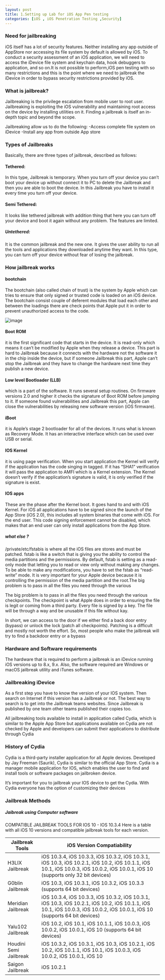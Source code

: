 ```yaml
---
layout: post
title: 1.Setting up Lab for iOS App Pen testing
categories: [iOS , iOS Penetration Testing ,Security]
---
```


### Need for jailbreaking 

iOS itself has a lot of security features. Neither installing any app outside of AppStore nor accessing its file system by default is allowed by iOS.
To conduct a security assessment of an iOS application, we will need to access the iDevice file system and keychain data, hook debuggers to application, and so on.It is not possible to perform,iOS pen testing with so many restrictions and this is the point where we need to jailbreak the iDevice 
in order to bypass security restrictions provided by iOS.

### What is jailbreak?
Jailbreaking is the privilege escalation from mobile user to root user.
Jailbreaking is exploiting the iOS vulnerability and maintaining root access on the device by 
installing utilities on it. Finding a jailbreak is itself an in-depth topic and beyond the scope.

Jailbreaking allow us to do the following:
-Access complete file system on iDevice
-Install any app from outside App store

### Types of Jailbreaks
Basically, there are three types of jailbreak, described as follows:

#### Tethered:
In this type, Jailbreak is temporary. When you turn off your device you can’t boot your 
device up without connect it to PC to delete the Jailbreak and then you are able to boot the device. 
In this Jailbreak you have to install it every time you turn off your device.

#### Semi Tethered:
It looks like tethered jailbreak with addition thing that here you can turn off your device and 
boot it again without any problem. The features are limited.

##### Untethered:
It is the common jailbreak and the new one. It gives the user ability to run all the tools and 
applications they downloaded anytime they want. In this type, you can turn off your device without 
fear of losing the jailbreak.

### How jailbreak works
#### bootchain
The bootchain (also called chain of trust) is the system by Apple which can tries to ensure 
that only signed or trusted code is loaded on an iOS device.
The bootchain consist couple of deferent modules that load each other and between the 
loadings there are check points that Apple put it in order to prevent unauthorized access to the 
code.

![image](https://user-images.githubusercontent.com/85728232/121724433-81546980-cb05-11eb-8b33-fda29c4aece7.png)

#### Boot ROM 
it is the first significant code that starts in the device. It is read-only which means it 
can’t be modified by Apple when they release a device. This part is hard to Jailbreak because it 
connects with the hardware not the software it in the chip inside the device, but if someone 
Jailbreak this part, Apple can’t stop the Jailbreak and they have to change the hardware next 
time they publish a new device.

#### Low level Bootloader (LLB)
which is a part of the software. It runs several setup routines. On 
firmware versions 2.0 and higher it checks the signature of Boot ROM before jumping to it. If 
someone found vulnerabilities and Jailbreak this part, Apple can close the vulnerabilities by 
releasing new software version (iOS firmware).

#### iBoot
it is Apple’s stage 2 bootloader for all of the devices. It runs what is known as Recovery 
Mode. It has an interactive interface which can be used over USB or serial.

#### IOS Kernel
it is using page verification. When you start application the Kernel will verify if the 
application has the code singing in tagged. If it has “SHA1” verification it will pass the application 
to AMFI which is a Kernel extension. The Kernel doesn’t verify if the application’s signature is 
valid, it is only verified if the signature is exist.

#### IOS apps
These are the phase after the Kernel boot. It goes hand to and with iOS Kernel. For iOS all 
applications have to be signed since the launch of the App Store (iOS 2.0), this includes all 
system binaries that come with iOS. For the end user. This code signing enforcement cannot be 
disabled, which makes that an end user can only install applications from the App Store.

##### what else ?
/private/etc/fstabis is where all the iOS files are stores and must be patched. fstab is like a 
switch that is giving you the ability to control the media partitions and the permissions. By default, 
fstab is setting as a read-only mode that letting you to read or view only without making any 
changes. To be able to make any modifications, you have to set the fstab as “read-write” mode. It is 
very important for your Apple device because it is controlling the permission of the media partition 
and the root.The big problem is to pass in all the files you need through the various 

The big problem is to pass in all the files you need through the various checkpoints. The 
checkpoint is what Apple does in order to ensuring the file is legit or coming from a third party. Every 
file is signed by a key. The file will be through a way and be unusable if this file without kay.

In short, we can access to the door if we either find a back door entry (bypass) or unlock the 
lock (patch all checkpoints). Patching is a difficult and mostly not worth the effort. So, most people 
who make the jailbreak will try to find a backdoor entry or a bypass

### Hardware and Software requirements
The hardware that is required to perform a jailbreak is an iDevice running iOS versions up to 
8.x, 9.x. Also, the software required are Windows or macOS jailbreak utility and iTunes software.

### Jailbreaking iDevice
As a first step you have to know the version of your IOS system. Then search on Internet if 
this version has a Jailbreak or not. The best way to search is to get into the Jailbreak teams websites. 
Since Jailbreak is published by one team other teams published their copies too.

All jailbreaking tools available to install in application called Cydia, which is similar to the 
Apple App Store but applications available on Cydia are not checked by Apple and developers can 
submit their applications to distribute through Cydia


### History of Cydia
Cydia is a third-party installer application for all Apple devices. Developed by Jay Freeman 
(Saurik), Cydia is similar to the official App Store. Cydia is a manager mobile application for IOS, 
which enables the user to find and install tools or software packages on jailbroken device.

It’s important for you to jailbreak your IOS device to get the Cydia. With Cydia everyone has the option 
of customizing their devices

### Jailbreak Methods
##### Jaibreak using Computer software
COMPATIBLE JAILBREAK TOOLS FOR IOS 10 - IOS 10.3.4
Here is a table with all iOS 10 versions and compatible jailbreak tools for each version.

|Jailbreak Tools       | iOS Version Compatiability |
|--------------------- | ---------------------------|
|H3LIX  Jailbreak      | iOS 10.3.4, iOS 10.3.3, iOS 10.3.2, iOS 10.3.1, iOS 10.3, iOS 10.2.1, iOS 10.2, iOS 10.1.1, iOS 10.1, iOS 10.0.3, iOS 10.0.2, iOS 10.0.1, iOS 10 (supports only 32 bit devices)|
|G0blin Jailbreak      | iOS 10.3, iOS 10.3.1, iOS 10.3.2, iOS 10.3.3 (supports 64 bit devices) |
|Meridian Jailbreak    | iOS 10.3.4, iOS 10.3.3, iOS 10.3.2, iOS 10.3.1, iOS 10.3, iOS 10.2.1, iOS 10.2, iOS 10.1.1, iOS 10.1, iOS 10.0.3, iOS 10.0.2, iOS 10.0.1, iOS 10 (supports 64 bit devices)|
|Yalu102 Jailbreak     | iOS 10.2, iOS 10.1, iOS 10.1.1, iOS 10.0.3, iOS 10.0.2, iOS 10.0.1, iOS 10 (supports 64 bit devices) |
|Houdini Semi Jailbreak| iOS 10.3.2, iOS 10.3.1, iOS 10.3, iOS 10.2.1, iOS 10.2, iOS 10.1.1, iOS 10.1, iOS 10.0.3, iOS 10.0.2, iOS 10.0.1, iOS 10
|Saigon Jailbreak      | iOS 10.2.1 |

 
 
 
 






